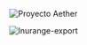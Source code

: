 ![Proyecto Aether](https://github.com/user-attachments/assets/aa9fcaff-0e1f-467f-bb19-1456348a852c)



![Inurange-export](https://github.com/user-attachments/assets/f89d651a-374e-4044-b39f-1968f56c2fd2)
